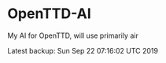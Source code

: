 # OpenTTD-AI
My AI for OpenTTD, will use primarily air

Latest backup: Sun Sep 22 07:16:02 UTC 2019
